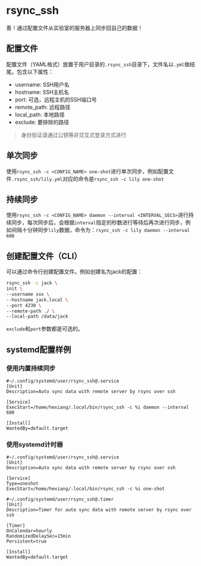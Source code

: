 # rsync_ssh

善！通过配置文件从实验室的服务器上同步回自己的数据！

## 配置文件

配置文件（YAML格式）放置于用户目录的`.rsync_ssh`目录下，文件名以`.yml`做结尾。包含以下属性：

- username: SSH用户名
- hostname: SSH主机名
- port: 可选，远程主机的SSH端口号
- remote_path: 远程路径
- local_path: 本地路径
- exclude: 要排除的路径

> 身份验证请通过公钥等非交互式登录方式进行

## 单次同步

使用`rsync_ssh -c <CONFIG_NAME> one-shot`进行单次同步，例如配置文件`.rsync_ssh/lily.yml`对应的命令是`rsync_ssh -c lily one-shot`

## 持续同步

使用`rsync_ssh -c <CONFIG_NAME> daemon --interval <INTERVAL_SECS>`进行持续同步，每次同步后，会根据`interval`指定的秒数进行等待后再次进行同步，例如间隔十分钟同步`lily`数据，命令为：`rsync_ssh -c lily daemon --interval 600`

## 创建配置文件（CLI）

可以通过命令行创建配置文件。例如创建名为jack的配置：

```bash
rsync_ssh -c jack \
init \
--username xxx \
--hostname jack.local \
--port 4230 \
--remote-path ./ \
--local-path /data/jack
```

`exclude`和`port`参数都是可选的。

## systemd配置样例

### 使用内置持续同步

```
#~/.config/systemd/user/rsync_ssh@.service 
[Unit]
Description=Auto sync data with remote server by rsync over ssh

[Service]
ExecStart=/home/hexiang/.local/bin/rsync_ssh -c %i daemon --interval 600

[Install]
WantedBy=default.target
```

### 使用systemd计时器

```
#~/.config/systemd/user/rsync_ssh@.service 
[Unit]
Description=Auto sync data with remote server by rsync over ssh

[Service]
Type=oneshot
ExecStart=/home/hexiang/.local/bin/rsync_ssh -c %i one-shot
```

```
#~/.config/systemd/user/rsync_ssh@.timer
[Unit]
Description=Timer for auto sync data with remote server by rsync over ssh

[Timer]
OnCalendar=hourly
RandomizedDelaySec=15min
Persistent=true

[Install]
WantedBy=default.target
```
